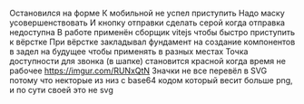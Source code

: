 
Остановился на форме 
  К мобильной не успел приступить
  Надо маску усовершенствовать 
  И кнопку отправки сделать серой когда отправка недоступна
  В работе применён сборщик vitejs чтобы быстро приступить к вёрстке
При вёрстке закладывал фундамент на создание компонентов в задел на будущее чтобы применять в разных местах
Точка доступности для звонка (в шапке) становится красной когда время не рабочее https://imgur.com/RUNxQtN
Значки не все перевёл в SVG потому что некторые из низ с base64 кодом который весит больше png, и по сути своей это не svg